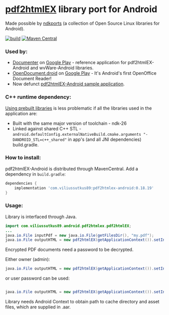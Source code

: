 # [pdf2htmlEX](https://github.com/pdf2htmlEX/pdf2htmlEX) library port for Android

Made possible by [ndkports](https://github.com/ViliusSutkus89/ndkports) (a collection of Open Source Linux libraries for Android).

[![build](https://github.com/ViliusSutkus89/pdf2htmlEX-Android/actions/workflows/build.yml/badge.svg)](https://github.com/ViliusSutkus89/pdf2htmlEX-Android/actions/workflows/build.yml)
[![Maven Central](https://img.shields.io/maven-central/v/com.viliussutkus89/pdf2htmlex-android.svg?label=Maven%20Central)](https://search.maven.org/search?q=g:com.viliussutkus89%20AND%20a:pdf2htmlex-android)

### Used by:
- [Documenter](https://github.com/ViliusSutkus89/Documenter) on [Google Play](https://play.google.com/store/apps/details?id=com.viliussutkus89.documenter) - reference application for pdf2htmlEX-Android and wvWare-Android libraries.
- [OpenDocument.droid](https://github.com/opendocument-app/OpenDocument.droid) on [Google Play](https://play.google.com/store/apps/details?id=at.tomtasche.reader) - It's Android's first OpenOffice Document Reader!
- Now defunct [pdf2htmlEX-Android sample application](https://github.com/ViliusSutkus89/pdf2htmlEX-Android/tree/v0.18.18/application).

### C++ runtime dependency:
[Using prebuilt libraries](https://developer.android.com/ndk/guides/common-problems#using_mismatched_prebuilt_libraries) is less problematic if all the libraries used in the application are:
* Built with the same major version of toolchain - ndk-26
* Linked against shared C++ STL - `android.defaultConfig.externalNativeBuild.cmake.arguments "-DANDROID_STL=c++_shared"` in app's (and all JNI dependencies) build.gradle.

### How to install:
pdf2htmlEX-Android is distributed through MavenCentral. Add a dependency in `build.gradle`:
```groovy
dependencies {
    implementation 'com.viliussutkus89:pdf2htmlex-android:0.18.19'
}
```

### Usage:
Library is interfaced through Java.
```Java
import com.viliussutkus89.android.pdf2htmlex.pdf2htmlEX;
...
java.io.File inputPdf = new java.io.File(getFilesDir(), "my.pdf");
java.io.File outputHTML = new pdf2htmlEX(getApplicationContext()).setInputPDF(inputPdf).convert();
```

Encrypted PDF documents need a password to be decrypted.

Either owner (admin):
```Java
java.io.File outputHTML = new pdf2htmlEX(getApplicationContext()).setInputPDF(inputPdf).setOwnerPassword("owner-password").convert();
```
or user password can be used:
```Java

java.io.File outputHTML = new pdf2htmlEX(getApplicationContext()).setInputPDF(inputPdf).setUserPassword("user-password").convert();
```

Library needs Android Context to obtain path to cache directory and asset files, which are supplied in .aar.
